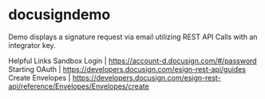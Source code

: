 # docusigndemo
Demo displays a signature request via email utilizing REST API Calls with an integrator key. 

Helpful Links
Sandbox Login    | https://account-d.docusign.com/#/password
Starting OAuth   | https://developers.docusign.com/esign-rest-api/guides
Create Envelopes | https://developers.docusign.com/esign-rest-api/reference/Envelopes/Envelopes/create
